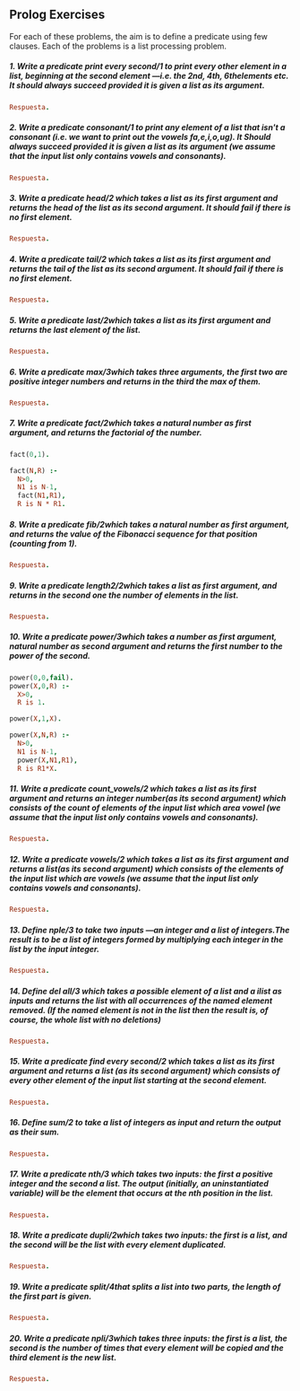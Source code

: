 ## Prolog Exercises
For each of these problems, the aim is to define a predicate using few clauses. Each of the problems is a list processing problem.
##### 1. Write a predicate print every second/1 to print every other element in a list, beginning at the second element —i.e. the 2nd, 4th, 6thelements etc. It should always succeed provided it is given a list as its argument.
```prolog
Respuesta.
```
##### 2. Write a predicate consonant/1 to print any element of a list that isn't a consonant (i.e. we want to print out the vowels fa,e,i,o,ug). It Should always succeed provided it is given a list as its argument (we assume that the input list only contains vowels and consonants).
```prolog
Respuesta.
```
##### 3. Write a predicate head/2 which takes a list as its first argument and returns the head of the list as its second argument. It should fail if there is no first element.
```prolog
Respuesta.
```
##### 4. Write a predicate tail/2 which takes a list as its first argument and returns the tail of the list as its second argument. It should fail if there is no first element.
```prolog
Respuesta.
```
##### 5. Write a predicate last/2which takes a list as its first argument and returns the last element of the list.
```prolog
Respuesta.
```
##### 6. Write a predicate max/3which takes three arguments, the first two are positive integer numbers and returns in the third the max of them.
```prolog
Respuesta.
```
##### 7. Write a predicate fact/2which takes a natural number as first argument, and returns the factorial of the number.
```prolog
fact(0,1).

fact(N,R) :-  
  N>0, 
  N1 is N-1,
  fact(N1,R1), 
  R is N * R1.
```
##### 8. Write a predicate fib/2which takes a natural number as first argument, and returns the value of the Fibonacci sequence for that position (counting from 1).
```prolog
Respuesta.
```
##### 9. Write a predicate length2/2which takes a list as first argument, and returns in the second one the number of elements in the list.
```prolog
Respuesta.
```
##### 10. Write a predicate power/3which takes a number as first argument, natural number as second argument and returns the first number to the power of the second.
```prolog
power(0,0,fail).
power(X,0,R) :-
  X>0,
  R is 1.

power(X,1,X).

power(X,N,R) :-
  N>0,
  N1 is N-1,
  power(X,N1,R1),
  R is R1*X.
```
##### 11. Write a predicate count_vowels/2 which takes a list as its first argument and returns an integer number(as its second argument) which consists of the count of elements of the input list which area vowel (we assume that the input list only contains vowels and consonants).
```prolog
Respuesta.
```
##### 12. Write a predicate vowels/2 which takes a list as its first argument and returns a list(as its second argument) which consists of the elements of the input list which are vowels (we assume that the input list only contains vowels and consonants).
```prolog
Respuesta.
```
##### 13. Define nple/3 to take two inputs —an integer and a list of integers.The result is to be a list of integers formed by multiplying each integer in the list by the input integer.
```prolog
Respuesta.
```
##### 14. Define del all/3 which takes a possible element of a list and a ilist as inputs and returns the list with all occurrences of the named element removed. (If the named element is not in the list then the result is, of course, the whole list with no deletions)
```prolog
Respuesta.
```
##### 15. Write a predicate find every second/2 which takes a list as its first argument and returns a list (as its second argument) which consists of every other element of the input list starting at the second element.
```prolog
Respuesta.
```
##### 16. Define sum/2 to take a list of integers as input and return the output as their sum.
```prolog
Respuesta.
```
##### 17. Write a predicate nth/3 which takes two inputs: the first a positive integer and the second a list. The output (initially, an uninstantiated variable) will be the element that occurs at the nth position in the list.
```prolog
Respuesta.
```
##### 18. Write a predicate dupli/2which takes two inputs: the first is a list, and the second will be the list with every element duplicated.
```prolog
Respuesta.
```
##### 19. Write a predicate split/4that splits a list into two parts, the length of the first part is given.
```prolog
Respuesta.
```
##### 20. Write a predicate npli/3which takes three inputs: the first is a list, the second is the number of times that every element will be copied and the third element is the new list.
```prolog
Respuesta.
```
